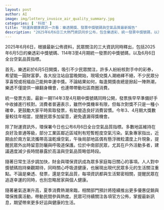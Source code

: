 ```yaml
---
layout: post
author: AI
image: img/lottery_invoice_air_quality_summary.jpg
categories: [ '科技' ]
title: "財運與健康資訊一次看：樂透開獎、發票中獎號碼與空氣品質最新報告"
description: "2025年6月6日三大熱門資訊同步公布，包含樂透彩、統一發票中獎號碼，以及全台空氣品質指標。民眾核對彩券與發票，期盼好運降臨；同時關注空氣品質動態，健康與財運並重。隨夏季消費熱潮及各項活動展開，最新公佈成為家庭日常話題焦點。"
---
```

2025年6月6日，根據最新公佈資料，民眾關注的三大資訊同時釋出，包括2025年6月5日的樂透彩中獎號碼、114年3至4月期統一發票的中獎號碼，以及6月6日全台空氣品質指標。

首先，樂透彩於6月5日開獎，吸引不少民眾關注，許多人紛紛核對手中的彩券，希望能一圓財富夢。各大投注站自當晚開始，現場兌獎人潮絡繹不絕，不少民眾分享喜悅或祝福自己能夠幸運中獎。不論結果如何，每逢開獎夜總是掀起一陣熱潮，樂透不僅提供一線翻身機會，也連帶帶動社區商圈消費。

統一發票方面，最新一期114年3至4月期中獎號碼同時公開，發票族早早準備好手中收據進行核對。消費者普遍表示，雖然中獎機率有限，但每次對獎不只是一種小確幸，更鼓勵大家平時索取發票，有助營造良好消費習慣。今年3、4月期大獎數量較往年相當，提醒民眾多加留意，避免遺漏得獎機會。

除了財運資訊外，環保署今日也公布6月6日全台空氣品質指標。多數地區維持在良好及普通等級，部分工業區鄰近區域則有短暫輕度空氣污染。氣象專家指出，近期由於南方氣流攜帶高溫乾燥空氣，午後局部地區偶有懸浮微粒濃度上升現象，提醒民眾外出時留意防曬與呼吸道保護。位於中南部民眾，尤其在戶外活動多者，建議適度減少長時間暴露於高溫與空氣品質略低時段。

隨著日常生活步調加快，財金與環保資訊成為眾多家庭每日關心的事項。人人對中獎號碼抱持樂觀期待，同時關心呼吸道健康，也展現出現代民眾多元的生活關注重點。不論是樂透、發票，還是空氣品質，每項資訊都與生活緊密相關，提醒民眾在追逐幸運的同時，也別忽略居家與個人健康。

隨著暑氣逐漸升高，夏季消費熱潮來臨，相關部門預計將陸續推出更多優惠促銷與環保推廣活動，帶動民間參與熱度。民眾可持續關注各項官方公佈，掌握最新訊息，期望帶來更多好运與健康的生活。